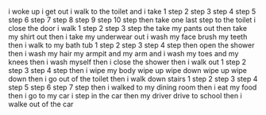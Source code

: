i woke up 
i get out
i walk to the toilet
and i take 1 step
2 step
3 step
4 step
5 step
6 step 
7 step 
8 step 
9 step 
10 step
then take one last step to the toilet 
i close the door
i walk 1 step
2 step
3 step
the take my pants out
then take my shirt out
then i take my underwear out
i wash my face 
brush my teeth
then i walk to my bath tub
1 step 
2 step
3 step 
4 step
then open the shower 
then i wash my hair
my armpit
and my arm 
and i wash my toes
and my knees
then i wash myself
then i close the shower
then i walk out 
1 step 
2 step
3 step 
4 step 
then i wipe my body
wipe up
wipe down
wipe up
wipe down
then i go out of the toilet
then i walk down stairs
1 step
2 step
3 step
4 step
5 step 
6 step 
7 step 
then i walked to my dining room then i eat my food
then i go to my car
i step in the car
then my driver drive to school
then i walke out of the car
